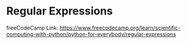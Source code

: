 # Regular Expressions

freeCodeCamp Link: https://www.freecodecamp.org/learn/scientific-computing-with-python/python-for-everybody/regular-expressions